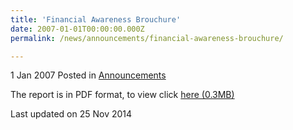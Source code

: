 ```yaml
---
title: 'Financial Awareness Brouchure'
date: 2007-01-01T00:00:00.000Z
permalink: /news/announcements/financial-awareness-brouchure/

---
```




1 Jan 2007 Posted in [Announcements](/news/announcements) 

The report is in PDF format, to view click [here (0.3MB)](/files/news/announcements/2007/01/linkclickc615.pdf)

<p class="right-side-updated">Last updated on 25 Nov 2014</p> 

